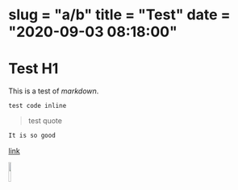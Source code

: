 slug = "a/b"
title = "Test"
date = "2020-09-03 08:18:00"
===

# Test H1

This is a test of *markdown*.

`test code inline`

> test quote

```rust
It is so good
```

[link](/blog/a/b)

<img src="https://yoshuawuyts.com/assets/http-rs/logo-rounded.png" width=10%>
